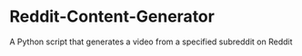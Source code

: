# Reddit-Content-Generator
A Python script that generates a video from a specified subreddit on Reddit 
